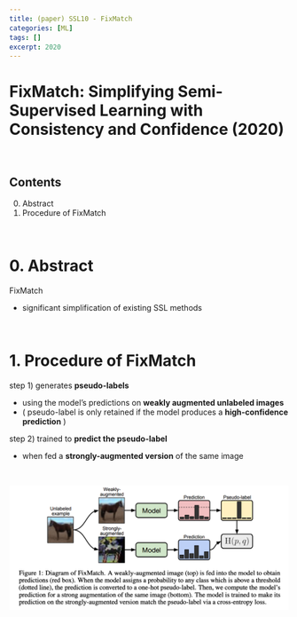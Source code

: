 ```yaml
---
title: (paper) SSL10 - FixMatch
categories: [ML]
tags: []
excerpt: 2020
---
```


<script src="https://cdn.mathjax.org/mathjax/latest/MathJax.js?config=TeX-AMS-MML_HTMLorMML" type="text/javascript"></script>

# FixMatch: Simplifying Semi-Supervised Learning with Consistency and Confidence (2020)

<br>

## Contents

0. Abstract
1. Procedure of FixMatch

<br>

# 0. Abstract

FixMatch

- significant simplification of existing SSL methods

<br>

# 1. Procedure of FixMatch

step 1) generates **pseudo-labels** 

- using the model’s predictions on **weakly augmented unlabeled images**
- ( pseudo-label is only retained if the model produces a **high-confidence prediction** )

step 2) trained to **predict the pseudo-label**

- when fed a **strongly-augmented version** of the same image

<br>

![figure2](/assets/img/semi/img21.png)
